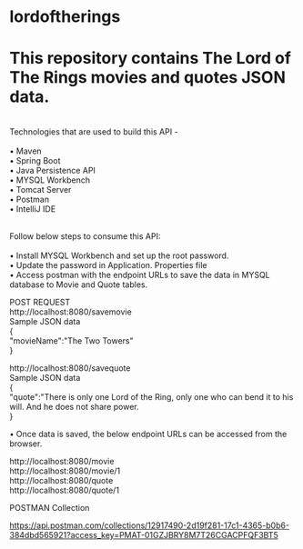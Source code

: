 # lordoftherings
<h1>This repository contains The Lord of The Rings movies and quotes JSON data.</h1><br/>
Technologies that are used to build this API -<br/></br>
•	Maven<br/>
•	Spring Boot<br/>
•	Java Persistence API<br/>
•	MYSQL Workbench<br/>
•	Tomcat Server<br/>
•	Postman<br/>
•	IntelliJ IDE<br/><br/>

Follow below steps to consume this API:<br/></br>
•	Install MYSQL Workbench and set up the root password.<br/>
•	Update the password in Application. Properties file<br/>
•	Access postman with the endpoint URLs to save the data in MYSQL database to Movie and Quote tables.<br/>

POST REQUEST<br/>
http://localhost:8080/savemovie<br/>
Sample JSON data<br/>
{<br/>
 "movieName":"The Two Towers"<br/>
}<br/>

http://localhost:8080/savequote<br/>
Sample JSON data<br/>
{<br/>
"quote":"There is only one Lord of the Ring, only one who can bend it to his will. And he does not share power.<br/>
}<br/>

•	Once data is saved, the below endpoint URLs can be accessed from the browser.<br/>

http://localhost:8080/movie<br/>
http://localhost:8080/movie/1<br/>
http://localhost:8080/quote<br/>
http://localhost:8080/quote/1<br/>

POSTMAN Collection<br/>

https://api.postman.com/collections/12917490-2d19f281-17c1-4365-b0b6-384dbd565921?access_key=PMAT-01GZJBRY8M7T26CGACPFQF3BT5














